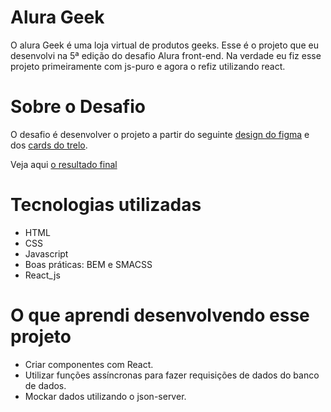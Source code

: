 # Alura Geek
O alura Geek é uma loja virtual de produtos geeks. Esse é o projeto que eu desenvolvi na 5ª edição do desafio Alura front-end. Na verdade eu fiz esse projeto primeiramente com js-puro e agora o refiz utilizando react. 

# Sobre o Desafio
O desafio é desenvolver o projeto a partir do seguinte [design do figma](https://www.figma.com/file/fR9qvy3gU53s2q5efeMpy9/AluraGeek---Challenge?node-id=0%3A1) e dos [cards do trelo](https://trello.com/b/YahtquUC/challenge-front-end-semana-1).

Veja aqui [o resultado final](https://challenge-front-5-alura-geek-react.vercel.app/)

# Tecnologias utilizadas

* HTML
* CSS
* Javascript
* Boas práticas: BEM e SMACSS
* React_js

# O que aprendi desenvolvendo esse projeto

* Criar componentes com React.
* Utilizar funções assíncronas para fazer requisições de dados do banco de dados.
* Mockar dados utilizando o json-server.